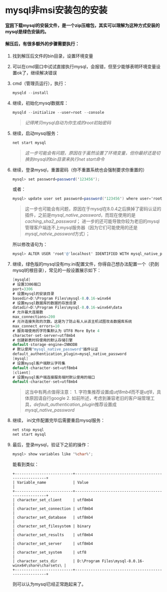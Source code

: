 ﻿mysql非msi安装包的安装
=========
#### [官网](https://dev.mysql.com/downloads/mysql/)下载mysql的安装文件，是一个zip压缩包，其实可以理解为这种方式安装的mysql是绿色安装的。

#### 解压后，有很多额外的步骤需要执行：
1. 找到解压后文件的bin目录，设置环境变量

2. 可以在cmd窗口中试试直接执行mysql，会报错，但至少能够表明环境变量设置ok了，继续解决错误

3. cmd（管理员运行），执行：
    ```csharp
    mysqld --install
    ```

4. 继续，初始化mysql数据库：
    ```csharp
    mysqld --initialize --user=root --console
    ```
    > _记得拷贝mysql自动为你生成的root初始密码_

5. 继续，启动mysql服务：
    ```csharp
    net start mysql
    ```
    > _这一步可能会有问题，原因在于虽然设置了环境变量，但你最好还是切换到mysql的bin目录来执行net start命令_

6. 继续，登录mysql，重置密码（你不重置系统也会强制要求你重置的）
    ```csharp
    mysql> set password=password('123456'); 
    ```
    或者：
    ```csharp
    mysql> update user set password=password('123456') where user='root';
    ```
    > 这一步也可能会有问题，原因在于mysql在8.0.4之后换掉了密码认证的插件，之前是*mysql_native_password*，而现在使用的是*caching_sha2_password*；
    进一步的还可能导致你较为老旧的mysql管理客户端连不上mysql服务器（因为它们可能使用的还是*mysql_natvie_password*方式）；

    所以修改语句为：
    ```csharp
    mysql> ALTER USER 'root'@'localhost' IDENTIFIED WITH mysql_native_password BY '新密码';
    ```

7. 继续，绿色版的mysql没有my.ini配置文件，你得自己想办法配置一个（扔到mysql的根目录），常见的一般设置展示如下：
    ```csharp
    [mysqld]
    # 设置3306端口
    port=3306
    # 设置mysql的安装目录
    basedir=D:\Program Files\mysql-8.0.16-winx64
    # 设置mysql数据库的数据的存放目录
    datadir=D:\Program Files\mysql-8.0.16-winx64\data
    # 允许最大连接数
    max_connections=200
    # 允许连接失败的次数。这是为了防止有人从该主机试图攻击数据库系统
    max_connect_errors=10
    # 服务端使用的字符集默认为 UTF8 More Byte 4
    character-set-server=utf8mb4
    # 创建新表时将使用的默认存储引擎
    default-storage-engine=INNODB
    # 默认使用"mysql_native_password"插件认证
    default_authentication_plugin=mysql_native_password
    [mysql]
    # 设置mysql客户端默认字符集
    default-character-set=utf8mb4
    [client]
    # 设置mysql客户端连接服务端时默认使用的端口
    default-character-set=utf8mb4
    ```
    > 这当中有两点值得注意：
       1. 字符集推荐设置成*utf8mb4*而不是*utf8*，具体原因请自行google
       2. 如前所述，考虑到兼容老旧的客户端管理工具，*default_authentication_plugin*推荐设置成*mysql_native_password*

8. 继续， ini文件配置完毕后需要重启mysql服务：
    ```csharp
    net stop mysql
    net start mysql
    ```
9. 最后，登录mysql，验证下之前的操作：
    ```csharp
    mysql> show variables like '%char%';
    ```
    能看到类似：
    ```shell
    +--------------------------+------------------------------------------------------+
    | Variable_name            | Value                                                |
    +--------------------------+------------------------------------------------------+
    | character_set_client     | utf8mb4                                              |
    | character_set_connection | utf8mb4                                              |
    | character_set_database   | utf8mb4                                              |
    | character_set_filesystem | binary                                               |
    | character_set_results    | utf8mb4                                              |
    | character_set_server     | utf8mb4                                              |
    | character_set_system     | utf8                                                 |
    | character_sets_dir       | D:\Program Files\mysql-8.0.16-winx64\share\charsets\ |
    +--------------------------+------------------------------------------------------+
    ```
    则可以认为mysql已经正常跑起来了。